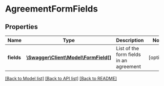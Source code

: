 # AgreementFormFields

## Properties
Name | Type | Description | Notes
------------ | ------------- | ------------- | -------------
**fields** | [**\Swagger\Client\Model\FormField[]**](FormField.md) | List of the form fields in an agreement | [optional] 

[[Back to Model list]](../README.md#documentation-for-models) [[Back to API list]](../README.md#documentation-for-api-endpoints) [[Back to README]](../README.md)


